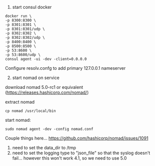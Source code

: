 1) start consul docker

```
docker run \
-p 8300:8300 \
-p 8301:8301 \
-p 8301:8301/udp \
-p 8302:8302 \
-p 8302:8302/udp \
-p 8400:8400 \
-p 8500:8500 \
-p 53:8600 \
-p 53:8600/udp \
consul agent -ui -dev -client=0.0.0.0
```

  Configure resolv.confg to add primary 127.0.0.1 nameserver

2) start nomad on service

  download nomad 5.0-rc1 or equivalent (https://releases.hashicorp.com/nomad/)

  extract nomad

```
cp nomad /usr/local/bin
```

  start nomad:
```
sudo nomad agent -dev -config nomad.conf
```

  Couple things here...
  https://github.com/hashicorp/nomad/issues/1091
  1) need to set the data_dir to /tmp
  2) need to set the logging type to "json_file" so that the syslog doesn't fail... however this won't work 4.1, so we need to use 5.0
